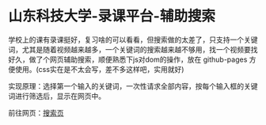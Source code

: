 # 山东科技大学-录课平台-辅助搜索  

学校上的课有录课挺好，复习啥的可以看看，但搜索做的太差了，只支持一个关键词，尤其是随着视频越来越多，一个关键词的搜索越来越不够用，找一个视频要找好久，做了个网页辅助搜索，顺便熟悉下js对dom的操作，放在 github-pages 方便使用。(css实在是不太会写，差不多这样吧，实用就好)  

实现原理：选择第一个输入的关键词，一次性请求全部内容，按每个输入框的关键词进行筛选后，显示在网页中。

前往网页：[搜索页](https://mlyde.github.io/HTML/Search_tc2/search.html)  
